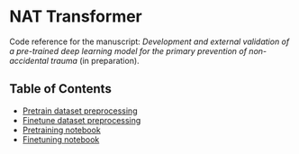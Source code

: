 # NAT Transformer

Code reference for the manuscript: _Development and external validation of a pre-trained deep learning model for the primary prevention of non-accidental trauma_ (in preparation).

## Table of Contents

- [Pretrain dataset preprocessing](preprocess/pretrain_job.py)
- [Finetune dataset preprocessing](preprocess/finetune_job.py)
- [Pretraining notebook](models/pretrain_pipeline.ipynb)
- [Finetuning notebook](models/finetune_pipeline.ipynb)
